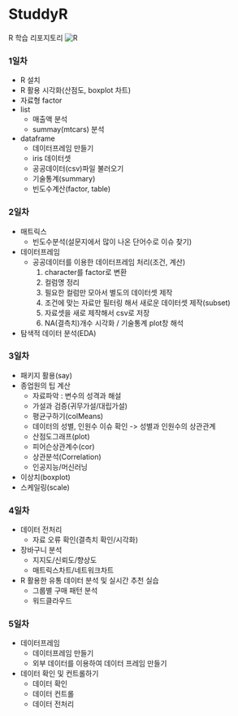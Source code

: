 # StuddyR
R 학습 리포지토리
![R](https://download.logo.wine/logo/R_(programming_language)/R_(programming_language)-Logo.wine.png)

### 1일차
- R 설치
- R 활용 시각화(산점도, boxplot 차트)
- 자료형 factor
- list
	- 매출액 분석
	- summay(mtcars) 분석
- dataframe
	- 데이터프레임 만들기
	- iris 데이터셋
	- 공공데이터(csv)파일 불러오기
	- 기술통계(summary)
	- 빈도수계산(factor, table)
	
### 2일차
- 매트릭스
	- 빈도수분석(설문지에서 많이 나온 단어수로 이슈 찾기)
- 데이터프레임
	- 공공데이터를 이용한 데이터프레임 처리(조건, 계산)
		1. character를 factor로 변환
		2. 컬럼명 정리
		3. 필요한 컬럼만 모아서 별도의 데이터셋 제작
		4. 조건에 맞는 자료만 필터링 해서 새로운 데이터셋 제작(subset)
		5. 자료셋을 새로 제작해서 csv로 저장
		6. NA(결측치)개수 시각화 / 기술통계 plot창 해석
- 탐색적 데이터 분석(EDA)

### 3일차
- 패키지 활용(say)
- 종업원의 팁 계산
	- 자료파악 : 변수의 성격과 해설
	- 가설과 검증(귀무가설/대립가설)
	- 평균구하기(colMeans)
	- 데이터의 성별, 인원수 이슈 확인 -> 성별과 인원수의 상관관계
	- 산점도그래프(plot)
	- 피어슨상관계수(cor)
	- 상관분석(Correlation)
	- 인공지능/머신러닝
- 이상치(boxplot)
- 스케일링(scale)

### 4일차
- 데이터 전처리
	- 자료 오류 확인(결측치 확인/시각화)
- 장바구니 분석
	- 지지도/신뢰도/향상도
	- 매트릭스차트/네트워크차트
- R 활용한 유통 데이터 분석 및 실시간 추천 실습
	- 그룹별 구매 패턴 분석
	- 워드클라우드
	
### 5일차
- 데이터프레임
	- 데이터프레임 만들기
	- 외부 데이터를 이용하여 데이터 프레임 만들기
- 데이터 확인 및 컨트롤하기
	- 데이터 확인
	- 데이터 컨트롤
	- 데이터 전처리